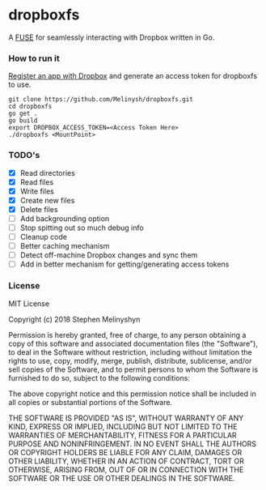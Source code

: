 # dropboxfs

A [FUSE](https://github.com/libfuse/libfuse) for seamlessly interacting with Dropbox written in Go.  

### How to run it

[Register an app with Dropbox](https://www.dropbox.com/developers/apps) and generate an access token for dropboxfs to use.

```
git clone https://github.com/Melinysh/dropboxfs.git
cd dropboxfs
go get .
go build
export DROPBOX_ACCESS_TOKEN=<Access Token Here>
./dropboxfs <MountPoint>
```

### TODO's
-[x] Read directories
-[x] Read files
-[x] Write files
-[x] Create new files
-[x] Delete files
-[ ] Add backgrounding option
-[ ] Stop spitting out so much debug info
-[ ] Cleanup code
-[ ] Better caching mechanism
-[ ] Detect off-machine Dropbox changes and sync them 
-[ ] Add in better mechanism for getting/generating access tokens

### License
MIT License

Copyright (c) 2018 Stephen Melinyshyn

Permission is hereby granted, free of charge, to any person obtaining a copy
of this software and associated documentation files (the "Software"), to deal
in the Software without restriction, including without limitation the rights
to use, copy, modify, merge, publish, distribute, sublicense, and/or sell
copies of the Software, and to permit persons to whom the Software is
furnished to do so, subject to the following conditions:

The above copyright notice and this permission notice shall be included in all
copies or substantial portions of the Software.

THE SOFTWARE IS PROVIDED "AS IS", WITHOUT WARRANTY OF ANY KIND, EXPRESS OR
IMPLIED, INCLUDING BUT NOT LIMITED TO THE WARRANTIES OF MERCHANTABILITY,
FITNESS FOR A PARTICULAR PURPOSE AND NONINFRINGEMENT. IN NO EVENT SHALL THE
AUTHORS OR COPYRIGHT HOLDERS BE LIABLE FOR ANY CLAIM, DAMAGES OR OTHER
LIABILITY, WHETHER IN AN ACTION OF CONTRACT, TORT OR OTHERWISE, ARISING FROM,
OUT OF OR IN CONNECTION WITH THE SOFTWARE OR THE USE OR OTHER DEALINGS IN THE
SOFTWARE.
